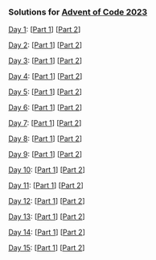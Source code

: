 ### Solutions for [Advent of Code 2023][1]

[Day 1][d1]: [[Part 1][d1p1]] [[Part 2][d1p2]]

[Day 2][d2]: [[Part 1][d2p1]] [[Part 2][d2p2]]

[Day 3][d3]: [[Part 1][d3p1]] [[Part 2][d3p2]]

[Day 4][d4]: [[Part 1][d4p1]] [[Part 2][d4p2]]

[Day 5][d5]: [[Part 1][d5p1]] [[Part 2][d5p2]]

[Day 6][d6]: [[Part 1][d6p1]] [[Part 2][d6p2]]

[Day 7][d7]: [[Part 1][d7p1]] [[Part 2][d7p2]]

[Day 8][d8]: [[Part 1][d8p1]] [[Part 2][d8p2]]

[Day 9][d9]: [[Part 1][d9p1]] [[Part 2][d9p2]]

[Day 10][d10]: [[Part 1][d10p1]] [[Part 2][d10p2]]

[Day 11][d11]: [[Part 1][d11p1]] [[Part 2][d11p2]]

[Day 12][d12]: [[Part 1][d12p1]] [[Part 2][d12p2]]

[Day 13][d13]: [[Part 1][d13p1]] [[Part 2][d13p2]]

[Day 14][d14]: [[Part 1][d14p1]] [[Part 2][d14p2]]

[Day 15][d15]: [[Part 1][d15p1]] [[Part 2][d15p2]]

[1]: https://adventofcode.com/2023

[d1]: https://adventofcode.com/2023/day/1
[d2]: https://adventofcode.com/2023/day/2
[d3]: https://adventofcode.com/2023/day/3
[d4]: https://adventofcode.com/2023/day/4
[d5]: https://adventofcode.com/2023/day/5
[d6]: https://adventofcode.com/2023/day/6
[d7]: https://adventofcode.com/2023/day/7
[d8]: https://adventofcode.com/2023/day/8
[d9]: https://adventofcode.com/2023/day/9
[d10]: https://adventofcode.com/2023/day/10
[d11]: https://adventofcode.com/2023/day/11
[d12]: https://adventofcode.com/2023/day/12
[d13]: https://adventofcode.com/2023/day/13
[d14]: https://adventofcode.com/2023/day/14
[d15]: https://adventofcode.com/2023/day/15

[d1p1]: https://github.com/tpacent/aoc2023/blob/master/day1/day1_test.go#L11
[d1p2]: https://github.com/tpacent/aoc2023/blob/master/day1/day1_test.go#L27

[d2p1]: https://github.com/tpacent/aoc2023/blob/master/day2/day2_test.go#L11
[d2p2]: https://github.com/tpacent/aoc2023/blob/master/day2/day2_test.go#L30

[d3p1]: https://github.com/tpacent/aoc2023/blob/master/day3/day3_test.go#L11
[d3p2]: https://github.com/tpacent/aoc2023/blob/master/day3/day3_test.go#L23

[d4p1]: https://github.com/tpacent/aoc2023/blob/master/day4/day4_test.go#L11
[d4p2]: https://github.com/tpacent/aoc2023/blob/master/day4/day4_test.go#L24

[d5p1]: https://github.com/tpacent/aoc2023/blob/master/day5/day5_test.go#L12
[d5p2]: https://github.com/tpacent/aoc2023/blob/master/day5/day5_test.go#L27

[d6p1]: https://github.com/tpacent/aoc2023/blob/master/day6/day6_test.go#L11
[d6p2]: https://github.com/tpacent/aoc2023/blob/master/day6/day6_test.go#L25

[d7p1]: https://github.com/tpacent/aoc2023/blob/master/day7/day7_test.go#L12
[d7p2]: https://github.com/tpacent/aoc2023/blob/master/day7/day7_test.go#L25

[d8p1]: https://github.com/tpacent/aoc2023/blob/master/day8/day8_test.go#L11
[d8p2]: https://github.com/tpacent/aoc2023/blob/master/day8/day8_test.go#L23

[d9p1]: https://github.com/tpacent/aoc2023/blob/master/day9/day9_test.go#L11
[d9p2]: https://github.com/tpacent/aoc2023/blob/master/day9/day9_test.go#L24

[d10p1]: https://github.com/tpacent/aoc2023/blob/master/day10/day10_test.go#L11
[d10p2]: https://github.com/tpacent/aoc2023/blob/master/day10/day10_test.go#L23

[d11p1]: https://github.com/tpacent/aoc2023/blob/master/day11/day11_test.go#L11
[d11p2]: https://github.com/tpacent/aoc2023/blob/master/day11/day11_test.go#L26

[d12p1]: https://github.com/tpacent/aoc2023/blob/master/day12/day12_test.go#L11
[d12p2]: https://github.com/tpacent/aoc2023/blob/master/day12/day12_test.go#L21

[d13p1]: https://github.com/tpacent/aoc2023/blob/master/day13/day13_test.go#L11
[d13p2]: https://github.com/tpacent/aoc2023/blob/master/day13/day13_test.go#L21

[d14p1]: https://github.com/tpacent/aoc2023/blob/master/day14/day14_test.go#L12
[d14p2]: https://github.com/tpacent/aoc2023/blob/master/day14/day14_test.go#L23

[d15p1]: https://github.com/tpacent/aoc2023/blob/master/day15/day15_test.go#L12
[d15p2]: https://github.com/tpacent/aoc2023/blob/master/day15/day15_test.go#L23